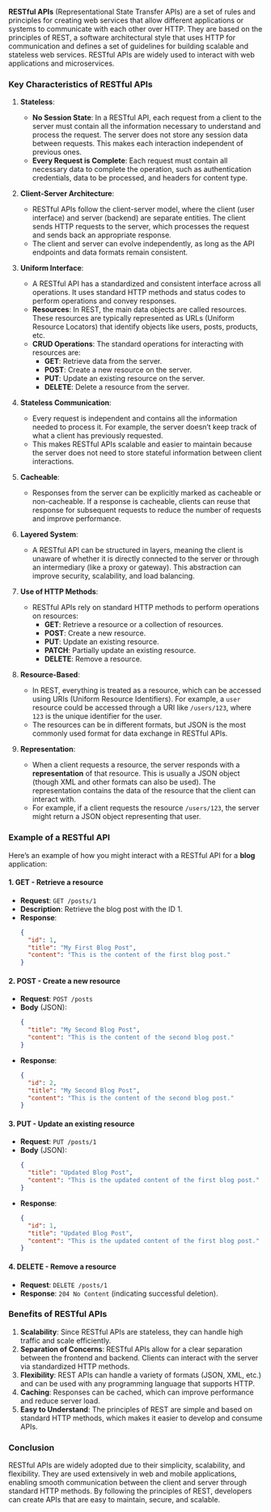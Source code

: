 **RESTful APIs** (Representational State Transfer APIs) are a set of rules and principles for creating web services that allow different applications or systems to communicate with each other over HTTP. They are based on the principles of REST, a software architectural style that uses HTTP for communication and defines a set of guidelines for building scalable and stateless web services. RESTful APIs are widely used to interact with web applications and microservices.

### Key Characteristics of RESTful APIs

1. **Stateless**:
   - **No Session State**: In a RESTful API, each request from a client to the server must contain all the information necessary to understand and process the request. The server does not store any session data between requests. This makes each interaction independent of previous ones.
   - **Every Request is Complete**: Each request must contain all necessary data to complete the operation, such as authentication credentials, data to be processed, and headers for content type.

2. **Client-Server Architecture**:
   - RESTful APIs follow the client-server model, where the client (user interface) and server (backend) are separate entities. The client sends HTTP requests to the server, which processes the request and sends back an appropriate response.
   - The client and server can evolve independently, as long as the API endpoints and data formats remain consistent.

3. **Uniform Interface**:
   - A RESTful API has a standardized and consistent interface across all operations. It uses standard HTTP methods and status codes to perform operations and convey responses.
   - **Resources**: In REST, the main data objects are called resources. These resources are typically represented as URLs (Uniform Resource Locators) that identify objects like users, posts, products, etc.
   - **CRUD Operations**: The standard operations for interacting with resources are:
     - **GET**: Retrieve data from the server.
     - **POST**: Create a new resource on the server.
     - **PUT**: Update an existing resource on the server.
     - **DELETE**: Delete a resource from the server.

4. **Stateless Communication**:
   - Every request is independent and contains all the information needed to process it. For example, the server doesn’t keep track of what a client has previously requested.
   - This makes RESTful APIs scalable and easier to maintain because the server does not need to store stateful information between client interactions.

5. **Cacheable**:
   - Responses from the server can be explicitly marked as cacheable or non-cacheable. If a response is cacheable, clients can reuse that response for subsequent requests to reduce the number of requests and improve performance.

6. **Layered System**:
   - A RESTful API can be structured in layers, meaning the client is unaware of whether it is directly connected to the server or through an intermediary (like a proxy or gateway). This abstraction can improve security, scalability, and load balancing.

7. **Use of HTTP Methods**:
   - RESTful APIs rely on standard HTTP methods to perform operations on resources:
     - **GET**: Retrieve a resource or a collection of resources.
     - **POST**: Create a new resource.
     - **PUT**: Update an existing resource.
     - **PATCH**: Partially update an existing resource.
     - **DELETE**: Remove a resource.

8. **Resource-Based**:
   - In REST, everything is treated as a resource, which can be accessed using URIs (Uniform Resource Identifiers). For example, a `user` resource could be accessed through a URI like `/users/123`, where `123` is the unique identifier for the user.
   - The resources can be in different formats, but JSON is the most commonly used format for data exchange in RESTful APIs.

9. **Representation**:
   - When a client requests a resource, the server responds with a **representation** of that resource. This is usually a JSON object (though XML and other formats can also be used). The representation contains the data of the resource that the client can interact with.
   - For example, if a client requests the resource `/users/123`, the server might return a JSON object representing that user.

### Example of a RESTful API

Here’s an example of how you might interact with a RESTful API for a **blog** application:

#### 1. **GET** - Retrieve a resource
   - **Request**: `GET /posts/1`
   - **Description**: Retrieve the blog post with the ID 1.
   - **Response**:
     ```json
     {
       "id": 1,
       "title": "My First Blog Post",
       "content": "This is the content of the first blog post."
     }
     ```

#### 2. **POST** - Create a new resource
   - **Request**: `POST /posts`
   - **Body** (JSON):
     ```json
     {
       "title": "My Second Blog Post",
       "content": "This is the content of the second blog post."
     }
     ```
   - **Response**:
     ```json
     {
       "id": 2,
       "title": "My Second Blog Post",
       "content": "This is the content of the second blog post."
     }
     ```

#### 3. **PUT** - Update an existing resource
   - **Request**: `PUT /posts/1`
   - **Body** (JSON):
     ```json
     {
       "title": "Updated Blog Post",
       "content": "This is the updated content of the first blog post."
     }
     ```
   - **Response**:
     ```json
     {
       "id": 1,
       "title": "Updated Blog Post",
       "content": "This is the updated content of the first blog post."
     }
     ```

#### 4. **DELETE** - Remove a resource
   - **Request**: `DELETE /posts/1`
   - **Response**: `204 No Content` (indicating successful deletion).

### Benefits of RESTful APIs

1. **Scalability**: Since RESTful APIs are stateless, they can handle high traffic and scale efficiently.
2. **Separation of Concerns**: RESTful APIs allow for a clear separation between the frontend and backend. Clients can interact with the server via standardized HTTP methods.
3. **Flexibility**: REST APIs can handle a variety of formats (JSON, XML, etc.) and can be used with any programming language that supports HTTP.
4. **Caching**: Responses can be cached, which can improve performance and reduce server load.
5. **Easy to Understand**: The principles of REST are simple and based on standard HTTP methods, which makes it easier to develop and consume APIs.

### Conclusion

RESTful APIs are widely adopted due to their simplicity, scalability, and flexibility. They are used extensively in web and mobile applications, enabling smooth communication between the client and server through standard HTTP methods. By following the principles of REST, developers can create APIs that are easy to maintain, secure, and scalable.